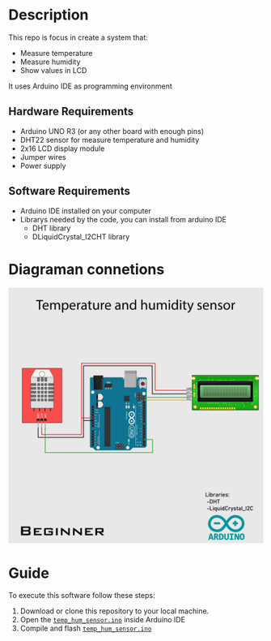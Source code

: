 # Description
This repo is focus in create a system that:
* Measure temperature
* Measure humidity
* Show values in LCD

It uses Arduino IDE as programming environment
## Hardware Requirements
- Arduino UNO R3 (or any other board with enough pins)
- DHT22 sensor for measure temperature and humidity
- 2x16 LCD display module
- Jumper wires
- Power supply
## Software Requirements
- Arduino IDE installed on your computer
- Librarys needed by the code, you can install from arduino IDE
    - DHT library
    - DLiquidCrystal_I2CHT library

# Diagraman connetions
![diagrama](/images/Diagram_beginner.png)

# Guide
To execute this software follow these steps:
1. Download or clone this repository to your local machine.
2. Open the [`temp_hum_sensor.ino`](/temp_hum_sensor/temp_hum_sensor.ino) inside Arduino IDE
3. Compile and flash [`temp_hum_sensor.ino`](/temp_hum_sensor/temp_hum_sensor.ino)

